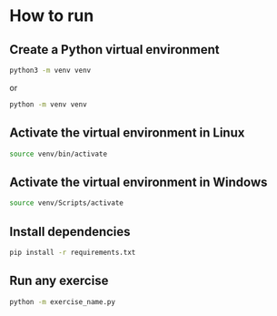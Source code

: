 # How to run

## Create a Python virtual environment

```bash
python3 -m venv venv
```

or

```bash
python -m venv venv
```

## Activate the virtual environment in Linux

```bash
source venv/bin/activate
```
## Activate the virtual environment in Windows

```bash
source venv/Scripts/activate
```
## Install dependencies

```bash
pip install -r requirements.txt
```

## Run any exercise

```bash
python -m exercise_name.py
```

